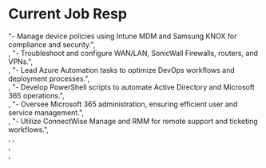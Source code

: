 # Current Job Resp

"- Manage device policies using Intune MDM and Samsung KNOX for compliance and security.", <br />,
"- Troubleshoot and configure WAN/LAN, SonicWall Firewalls, routers, and VPNs.", <br />,
"- Lead Azure Automation tasks to optimize DevOps workflows and deployment processes.", <br />,
"- Develop PowerShell scripts to automate Active Directory and Microsoft 365 operations.", <br />,
"- Oversee Microsoft 365 administration, ensuring efficient user and service management.", <br />,
"- Utilize ConnectWise Manage and RMM for remote support and ticketing workflows.", <br />,
, <br />, <br />,